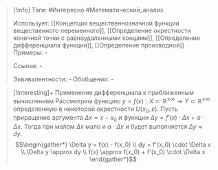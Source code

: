 > [!info]
> Тэги: #Интересно #Математический_анализ  
> 
> Использует: [[Концепция вещественнозначной функции вещественного переменного]], [[Определение окрестности конечной точки с равноудаленными концами]], [[Определение дифференциала функции]], [[Определение производной]]
> Примеры: *-*
> 
> Ссылки: *-*
> 
> Эквивалентности: *-*
> Обобщения: *-*

> [!interesting]+ Применение дифференциала к приближенным вычислениям
> Рассмотрим функцию $y = f(x):X \subset \mathbb{R^{\pm\infty}}\rightarrow Y \subset \mathbb{R^{\pm\infty}}$ определенную в некоторой окрестности $U(x_0, \varepsilon)$. Пусть приращение аргумента $\Delta x = x - x_0$ и функции $\Delta y = f'(x) \cdot \Delta x + \alpha \cdot \Delta x$. Тогда при малом $\Delta x$ мало и $\alpha \cdot \Delta x$ и будет выполняется $\Delta y \approx dy$. $$\begin{gather*} \Delta y = f(x) - f(x_0) \\  dy = f'(x_0) \cdot \Delta x \\ \Delta y \approx dy \\ f(x) \approx f(x_0) + f'(x_0) \cdot \Delta x \end{gather*}$$
